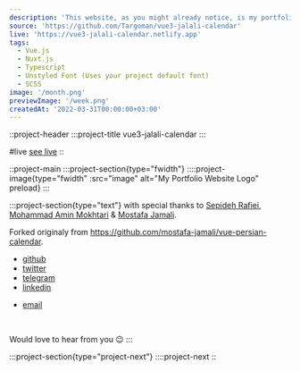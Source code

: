 ```yaml
---
description: 'This website, as you might already notice, is my portfolio. I am using it to showcase what I learn and what I can do. It was built with the cutting-edge framework Nuxt'
source: 'https://github.com/Targoman/vue3-jalali-calendar'
live: 'https://vue3-jalali-calendar.netlify.app'
tags:
  - Vue.js
  - Nuxt.js
  - Typescript
  - Unstyled Font (Uses your project default font)
  - SCSS
image: '/month.png'
previewImage: '/week.png'
createdAt: '2022-03-31T00:00:00+03:00'
---
```


::project-header
:::project-title
vue3-jalali-calendar
:::

#live
[see live](https://vue3-jalali-calendar.netlify.app/)
::

<!-- #source
[source](https://github.com/Targoman/vue3-jalali-calendar)
:: -->

::project-main
:::project-section{type="fwidth"}
::::project-image{type="fwidth" :src="image" alt="My Portfolio Website Logo" preload}
:::

:::project-section{type="text"}
with special thanks to [Sepideh Rafiei](https://github.com/Sepidehrfi), [Mohammad Amin Mokhtari](https://github.com/aminmokhtari94) & [Mostafa Jamali](https://github.com/mostafa-jamali).

Forked originaly from https://github.com/mostafa-jamali/vue-persian-calendar.

- [github](https://github.com/Targoman/vue3-jalali-calendar)
- [twitter](https://x.com/Mohsen_Dastaran)
- [telegram](https://t.me/MohsenDastaran)
- [linkedin](https://www.linkedin.com/in/MohsenDastaran)
<!-- - [blog](https://blog.MohsenDastaran.xyz) -->
- [email](mailto:mohsen.dastaran@gmail.com)

<br />

Would love to hear from you :wink:
:::

:::project-section{type="project-next"}
::::project-next
::
